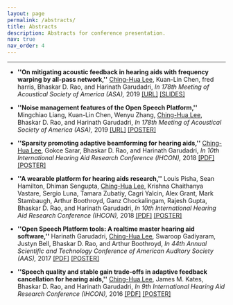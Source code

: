 ```yaml
---
layout: page
permalink: /abstracts/
title: Abstracts
description: Abstracts for conference presentation.
nav: true
nav_order: 4
---
```


---

- **''On mitigating acoustic feedback in hearing aids with frequency warping by all-pass network,''** <ins>Ching-Hua Lee</ins>, Kuan-Lin Chen, fred harris, Bhaskar D. Rao, and Harinath Garudadri, *In 178th Meeting of Acoustical Society of America (ASA),* 2019 [[URL]](https://pubs.aip.org/asa/jasa/article-split/146/4_Supplement/2879/629303/On-mitigating-acoustic-feedback-in-hearing-aids)   [[SLIDES]](https://drive.google.com/file/d/11VO_AmV8RZ427BCBbHZEdAr8vUmDh_TI/view?usp=drivesdk)

- **''Noise management features of the Open Speech Platform,''** Mingchiao Liang, Kuan-Lin Chen, Wenyu Zhang, <ins>Ching-Hua Lee</ins>, Bhaskar D. Rao, and Harinath Garudadri, *In 178th Meeting of Acoustical Society of America (ASA),* 2019 [[URL]](https://pubs.aip.org/asa/jasa/article/146/4_Supplement/2916/704092/Noise-management-features-of-the-open-speech)   [[POSTER]](https://drive.google.com/file/d/11j7RaqLyda6GhqoCnhuqfcsDyDReUW9Y/view?usp=drivesdk)

- **''Sparsity promoting adaptive beamforming for hearing aids,''** <ins>Ching-Hua Lee</ins>, Gokce Sarar, Bhaskar D. Rao, and Harinath Garudadri, *In 10th International Hearing Aid Research Conference (IHCON),* 2018 [[PDF]](https://drive.google.com/file/d/14ZjTCa2gj5XXAKx0_nGqnj3N5drO0rFa/view?usp=drivesdk)   [[POSTER]](https://drive.google.com/file/d/11eGY-4y9e3qd0Q3YXHcN39Td8z0iNKNu/view?usp=drivesdk)

- **''A wearable platform for hearing aids research,''** Louis Pisha, Sean Hamilton,  Dhiman Sengupta, <ins>Ching-Hua Lee</ins>, Krishna Chaithanya Vastare, Sergio Luna, Tamara Zubatiy, Cagri Yalcin, Alex Grant, Mark Stambaugh, Arthur Boothroyd, Ganz Chockalingam, Rajesh Gupta, Bhaskar D. Rao, and Harinath Garudadri, *In 10th International Hearing Aid Research Conference (IHCON),* 2018 [[PDF]](https://drive.google.com/file/d/1gEHBp4zMbO04N3tPMSuLJl7VbkTQcBuU/view?usp=drivesdk)   [[POSTER]](https://drive.google.com/file/d/1vLDNiTH_IEdHeVHU_GZ1wncQqLQMFErr/view?usp=drivesdk)

- **''Open Speech Platform tools: A realtime master hearing aid software,''** Harinath Garudadri, <ins>Ching-Hua Lee</ins>, Swaroop Gadiyaram, Justyn Bell, Bhaskar D. Rao, and Arthur Boothroyd, *In 44th Annual Scientific and Technology Conference of American Auditory Society (AAS),* 2017 [[PDF]](https://drive.google.com/file/d/1k06CsFMWOuycSm3iNJkwzQPjxm-W7hJO/view?usp=drivesdk)   [[POSTER]](https://drive.google.com/file/d/11h46oaYwRDVTmVkRgjRsLuwmxTZp_ATT/view?usp=drivesdk)

- **''Speech quality and stable gain trade-offs in adaptive feedback cancellation for hearing aids,''** <ins>Ching-Hua Lee</ins>, James M. Kates, Bhaskar D. Rao, and Harinath Garudadri, *In 9th International Hearing Aid Research Conference (IHCON),* 2016 [[PDF]](https://drive.google.com/file/d/1d8iULEBDnAu_fCzGGaQJO-WKIsNOfeB6/view?usp=drivesdk)   [[POSTER]](https://drive.google.com/file/d/1hIn9_uEzsJwub5bj2WFHF33KIIm_mtlv/view?usp=drivesdk)
